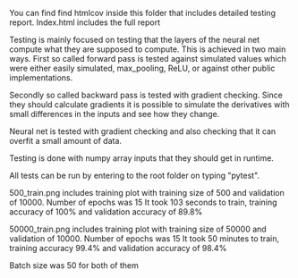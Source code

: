 You can find find htmlcov inside this folder that includes detailed testing report.
Index.html includes the full report

Testing is mainly focused on testing that the layers of the neural net compute what they are supposed to compute.
This is achieved in two main ways. First so called forward pass is tested against simulated values which were either easily simulated, max_pooling, ReLU, or against other public implementations.

Secondly so called backward pass is tested with gradient checking. Since they should calculate gradients it is possible to simulate the derivatives with small differences in the inputs and see how they change.

Neural net is tested with gradient checking and also checking that it can overfit a small amount of data.

Testing is done with numpy array inputs that they should get in runtime.

All tests can be run by entering to the root folder on typing "pytest".

500_train.png includes training plot with training size of 500 and validation of 10000. Number of epochs was 15
It took 103 seconds to train, training accuracy of 100% and validation accuracy of 89.8%

50000_train.png includes training plot with training size of 50000 and validation of 10000. Number of epochs was 15
It took 50 minutes to train, training accuracy 99.4% and validation accuracy of 98.4%



Batch size was 50 for both of them